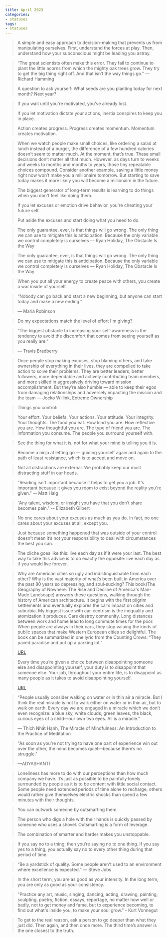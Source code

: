```yaml
---
title: April 2023
categories:
- statuses
tags:
- statuses
---
```



> A simple and easy approach to decision-making that prevents us from manipulating ourselves. First, understand the forces at play. Then, understand how your subconscious might be leading you astray.

> “The great scientists often make this error. They fail to continue to plant the little acorns from which the mighty oak trees grow. They try to get the big thing right off. And that isn’t the way things go.”
— Richard Hamming
>
> A question to ask yourself: What seeds are you planting today for next month? Next year?

<!-- 2 -->

> If you wait until you're motivated, you’ve already lost.
>
> If you let motivation dictate your actions, inertia conspires to keep you in place.
>
> Action creates progress. Progress creates momentum. Momentum creates motivation.

> When we watch people make small choices, like ordering a salad at lunch instead of a burger, the difference of a few hundred calories doesn’t seem to matter much. At the moment, that’s true. These small decisions don’t matter all that much. However, as days turn to weeks and weeks to months and months to years, those tiny repeatable choices compound. Consider another example, saving a little money right now won’t make you a millionaire tomorrow. But starting to save today makes it more likely you will become a millionaire in the future.

> The biggest generator of long-term results is learning to do things when you don't feel like doing them.
>
> If you let excuses or emotion drive behavior, you're cheating your future self.
>
> Put aside the excuses and start doing what you need to do.

<!-- 5 -->

> The only guarantee, ever, is that things will go wrong. The only thing we can use to mitigate this is anticipation. Because the only variable we control completely is ourselves — Ryan Holiday, The Obstacle Is the Way

> The only guarantee, ever, is that things will go wrong. The only thing we can use to mitigate this is anticipation. Because the only variable we control completely is ourselves — Ryan Holiday, The Obstacle Is the Way

> When you put all your energy to create peace with others, you create a war inside of yourself. 

> “Nobody can go back and start a new beginning, but anyone can start today and make a new ending.”
>
> — Maria Robinson


> Do my expectations match the level of effort I'm giving?


> “The biggest obstacle to increasing your self-awareness is the tendency to avoid the discomfort that comes from seeing yourself as you really are.”
>
> — Travis Bradberry

> Once people stop making excuses, stop blaming others, and take ownership of everything in their lives, they are compelled to take action to solve their problems. They are better leaders, better followers, more dependable and actively contributing team members, and more skilled in aggressively driving toward mission accomplishment. But they’re also humble — able to keep their egos from damaging relationships and adversely impacting the mission and the team — Jocko Willink, Extreme Ownership


> Things you control:
>
> Your effort.
> Your beliefs.
> Your actions.
> Your attitude.
> Your integrity.
> Your thoughts.
> The food you eat.
> How kind you are.
> How reflective you are.
> How thoughtful you are.
> The type of friend you are.
> The information you consume.
> The people you surround yourself with.


> See the thing for what it is, not for what your mind is telling you it is.


> Become a ninja at letting go — guiding yourself again and again to the path of least resistance, which is to accept and move on.


> Not all distractions are external. We probably keep our most distracting stuff in our heads.

>   "Reading isn't important because it helps to get you a job. It's important because it gives you room to exist beyond the reality you're given." --  Matt Haig


> “Any talent, wisdom, or insight you have that you don’t share becomes pain." --  Elizabeth Gilbert


> No one cares about your excuses as much as you do. In fact, no one cares about your excuses at all, except you. 


> Just because something happened that was outside of your control doesn’t mean it’s not your responsibility to deal with circumstances the best you can.

> The cliche goes like this: live each day as if it were your last. The best way to take this advice is to do exactly the opposite: live each day as if you would live forever.


> Why are American cities so ugly and indistinguishable from each other? Why is the vast majority of what’s been built in America over the past 80 years so depressing, and soul-sucking? This book(The Geography of Nowhere: The Rise and Decline of America's Man-Made Landscape) answers these questions, walking through the history of American architecture. It begins with the first pilgrim settlements and eventually explores the car’s impact on cities and suburbia. My biggest issue with car-centrism is the inequality and atomization it produces. Cars destroy community. Long distances between work and home lead to long commute times for the poor. When people are always in their cars, they stop valuing the kinds of public spaces that make Western European cities so delightful. The book can be summarized in one lyric from the Counting Crows: “They paved paradise and put up a parking lot.”
>
> [URL](https://www.youtube.com/watch?v=UX4KklvCDmg)

>  Every time you’re given a choice between disappointing someone else and disappointing yourself, your duty is to disappoint that someone else. Your job, throughout your entire life, is to disappoint as many people as it takes to avoid disappointing yourself.
>
> [URL](https://ava.substack.com/p/not-disappointing-myself)


> “People usually consider walking on water or in thin air a miracle. But I think the real miracle is not to walk either on water or in thin air, but to walk on earth. Every day we are engaged in a miracle which we don’t even recognize: a blue sky, white clouds, green leaves, the black, curious eyes of a child—our own two eyes. All is a miracle.”
>
> ​— Thích Nhất Hạnh, The Miracle of Mindfulness: An Introduction to the Practice of Meditation

> "As soon as you’re not trying to have one part of experience win out over the other, the mind becomes quiet—because there’s no struggle."
>
> —ADYASHANTI

> Loneliness has more to do with our perceptions than how much company we have. It’s just as possible to be painfully lonely surrounded by people as it is to be content with little social contact. Some people need extended periods of time alone to recharge, others would rather give themselves electric shocks than spend a few minutes with their thoughts.


> You can outwork someone by outsmarting them.
>
> The person who digs a hole with their hands is quickly passed by someone who uses a shovel. Outsmarting is a form of leverage.
>
> The combination of smarter and harder makes you unstoppable.

> If you say no to a thing, then you’re saying no to one thing. If you say yes to a thing, you actually say no to every other thing during that period of time.

> “Be a yardstick of quality. Some people aren't used to an environment where excellence is expected.” — Steve Jobs

> In the short term, you are as good as your intensity. In the long term, you are only as good as your consistency.

> "Practice any art, music, singing, dancing, acting, drawing, painting, sculpting, poetry, fiction, essays, reportage, no matter how well or badly, not to get money and fame, but to experience becoming, to find out what's inside you, to make your soul grow.” - Kurt Vonnegut


> To get to the real reason, ask a person to go deeper than what they just did. Then again, and then once more. The third time’s answer is the one closest to the truth.

